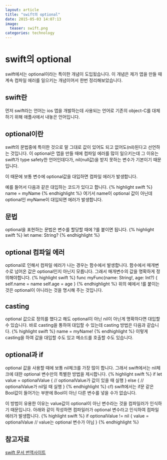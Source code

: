 ```yaml
---
layout: article
title: "swift의 optional"
date: 2015-05-03 14:07:13
image:
  teaser: swift.png
categories: technology
---
```


# swift의 optional
swift에서는 optional이라는 특이한 개념이 도입됬습니다.
이 개념은 제가 앱을 만들 때 계속 컴파일 에러를 일으키는 개념이어서 한번 정리해보았습니다.

## swift란
먼저 swift라는 언어는 ios 앱을 개발하는데 사용되는 언어로 기존의 object-C를 대체하기 위해 애플사에서 내놓은 언어입니다.

## optional이란
swift의 문법중에 특이한 것으로 말 그대로 값이 있어도 되고 없어도(nil)된다고 선언하는 것입니다.
이 optional은 앱을 만들 때에 컴파일 에러를 많이 일으키는데 그 이유는 swift가 type safety한 언어인데다가,
nil(null값)을 받지 못하는 변수가 기본이기 때문입니다.

이 때문에 보통 변수에 optional값을 대입하면 컴파일 에러가 발생합니다.

예를 들어서 다음과 같은 대입하는 코드가 있다고 합니다.
{% highlight swift %}
name = myName
{% endhighlight %}
여기서 name이 optional 값이 아닌데 optional인 myName이 대입되면 에러가 발생합니다.

## 문법
optional을 표현하는 문법은 변수를 할당할 때에 ?를 붙이면 됩니다.
{% highlight swift %}
let name: String?
{% endhighlight %}

## optional 컴파일 에러
optional로 인해서 컴파일 에러가 나는 경우는 함수에서 발생합니다.
함수에서 매개변수로 넘어온 값은 optional인지 아닌지 모릅니다. 그래서 매개변수의 값을 명확하게 정의해야합니다.
{% highlight swift %}
func myFunc(name: String!, age: Int?) {
  self.name = name
  self.age = age
}
{% endhighlight %}
위의 예에서 !를 붙이는 것은 optional이 아니라는 것을 명시해 주는 것입니다.

## casting
optional 값으로 정의를 했다고 해도 optional이 아닌 nil이 아닌게 명확하다면 대입할 수 있습니다.
바로 casting을 통하여 대입할 수 있는데 casting 방법은 다음과 같습니다.
{% highlight swift %}
name = myName!
{% endhighlight %}
이렇게 casting을 하여 값을 대입할 수도 있고 메소드를 호출할 수도 있습니다.

## optional과 if
optional 값을 사용할 때에 보통 nil체크를 가장 많이 합니다.
그래서 swift에서는 nil체크에 대한 optional 변수만의 특별한 방법을 제시합니다.
{% highlight swift %}
if let value = optionalValue {
  // optionalValue가 값이 있을 때 실행
} else {
  // optionalValue가 nil일 때 실행
}
{% endhighlight %}
cf) swift에서는 if문 같은 Bool값이 들어가는 부분에 Bool이 아닌 다른 변수를 넣을 수가 없습니다.

이 방법이 유용한 이유는 value값이 optional이 아닌 변수라는 것을 컴파일러가 인식하기 때문입니다.
아래와 같이 작성하면 컴파일러가 optional 변수라고 인식하여 컴파일 에러가 발생합니다.
{% highlight swift %}
if optionalValue != nil {
  value = optionalValue // value는 optional 변수가 아님
}
{% endhighlight %}

## 참고자료
[swift 문서 번역사이트](http://swift.leantra.kr/)
